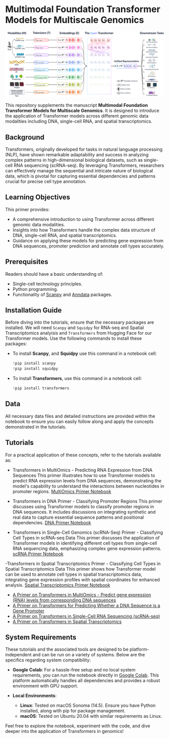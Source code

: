 # Multimodal Foundation Transformer Models for Multiscale Genomics

![Alt text](schematic.png)


This repository supplements the manuscript **Multimodal Foundation Transformer Models for Multiscale Genomics**. It is designed to introduce the application of Transformer models across different genomic data modalities including DNA, single-cell RNA, and spatial transcriptomics. 


## Background
Transformers, originally developed for tasks in natural language processing (NLP), have shown remarkable adaptability and success in analyzing complex patterns in high-dimensional biological datasets, such as single-cell RNA sequencing (scRNA-seq). By leveraging Transformers, researchers can effectively manage the sequential and intricate nature of biological data, which is pivotal for capturing essential dependencies and patterns crucial for precise cell type annotation.

## Learning Objectives
This primer provides:
- A comprehensive introduction to using Transformer across different genomic data modalities.
- Insights into how Transformers handle the complex data structure of DNA, single-cell RNA, and spatial transcriptomics.
- Guidance on applying these models for predicting gene expression from DNA sequences, promoter prediction and annotate cell types accurately.

## Prerequisites
Readers should have a basic understanding of:
- Single-cell technology principles.
- Python programming.
- Functionality of [Scanpy](https://scanpy.readthedocs.io/en/stable/) and [Anndata](https://anndata.readthedocs.io/en/latest/) packages.

## Installation Guide

Before diving into the  tutorials, ensure that the necessary packages are installed. We will need `Scanpy` and `Squidpy` for RNA-seq and Spatial Transcriptomics analyisis and `Transformers` from Hugging Face for our Transformer models. Use the following commands to install these packages:

- To install **Scanpy**, and **Squidpy** use this command in a notebook cell:
  ```python
  !pip install scanpy
  !pip install squidpy

- To install **Transformers**, use this command in a notebook cell:
  ```python
  !pip install transformers


## Data
All necessary data files and detailed instructions are provided within the notebook to ensure you can easily follow along and apply the concepts demonstrated in the tutorials.

## Tutorials
For a practical application of these concepts, refer to the tutorials available as:

- Transformers in MultiOmics - Predicting RNA Expression from DNA Sequences
This primer illustrates how to use Transformer models to predict RNA expression levels from DNA sequences, demonstrating the model's capability to understand the interactions between nucleotides in promoter regions.
[MultiOmics Primer Notebook](https://colab.research.google.com/drive/1YX_uO73lr8uENXLLj57cMHn796PtAoVd)

- Transformers in DNA Primer - Classifying Promoter Regions
This primer discusses using Transformer models to classify promoter regions in DNA sequences. It includes discussions on integrating synthetic and real data to capture essential sequence patterns and positional dependencies.
[DNA Primer Notebook](https://colab.research.google.com/drive/1YX_uO73lr8uENXLLj57cMHn796PtAoVd)

- Transformers in Single-Cell Genomics (scRNA-Seq) Primer - Classifying Cell Types in scRNA-seq Data
This primer discusses the application of Transformer models in identifying different cell types from single-cell RNA sequencing data, emphasizing complex gene expression patterns.
[scRNA Primer Notebook](https://colab.research.google.com/drive/1yDKEFXLIr884JeBDQMHWYthpa-u8k3q9)

-Transformers in Spatial Transcriptomics Primer - Classifying Cell Types in Spatial Transcriptomics Data
This primer shows how Transformer model can be used to annotate cell types in spatial transcriptomics data, integrating gene expression profiles with spatial coordinates for enhanced analysis.
[Spatial Transcriptomics Primer Notebook](https://colab.research.google.com/drive/13kax9iVi4uI6sh3ciXL9HxLl_RNtBcmy)

- [A Primer on Transformers in MultiOmics - Predict gene expression (RNA) levels from corresponding DNA sequences](https://colab.research.google.com/drive/16VxwUb3TQXulSGDdBW8gHG4elp8Rs92s)
- [A Primer on Transformers for Predicting Whether a DNA Sequence is a Gene Promoter](https://colab.research.google.com/drive/1YX_uO73lr8uENXLLj57cMHn796PtAoVd)
- [A Primer on Transformers in Single-Cell RNA Sequencing (scRNA-seq)](https://colab.research.google.com/drive/1yDKEFXLIr884JeBDQMHWYthpa-u8k3q9)
- [A Primer on Transformers in Spatial Transcriptomics](https://colab.research.google.com/drive/13kax9iVi4uI6sh3ciXL9HxLl_RNtBcmy)


## System Requirements

These tutorials and the associated tools are designed to be platform-independent and can be run on a variety of systems. Below are the specifics regarding system compatibility:

- **Google Colab**: For a hassle-free setup and no local system requirements, you can run the notebook directly in [Google Colab](https://colab.research.google.com/github/sumeer1/A-Primer-on-Transformers-in-Single-Cell-Genomics/blob/main/A%20Primer%20on%20Transformers%20for%20Cell%20Type%20Annotation.ipynb). This platform automatically handles all dependencies and provides a robust environment with GPU support.

- **Local Environments**:
  - **Linux**: Tested on macOS Sonoma (14.5). Ensure you have Python installed, along with pip for package management.
  - **macOS**: Tested on Ubuntu 20.04 with similar requirements as Linux.
 
    

Feel free to explore the notebook, experiment with the code, and dive deeper into the application of Transformers in genomics!
